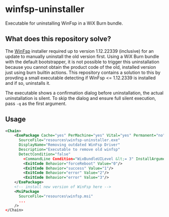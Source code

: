 # winfsp-uninstaller
Executable for uninstalling WinFsp in a WiX Burn bundle.

## What does this repository solve?

The [WinFsp](https://winfps.dev) installer required up to version 1.12.22339 (inclusive) for an update to manually uninstall the old version first.
Using a WiX Burn bundle with the default bootstrapper, it is not possible to trigger this uninstallation because you cannot obtain the product code of the old, installed version just using burn builtin actions.
This repository contains a solution to this by provding a small executable detecting if WinFsp  <= 1.12.2339 is installed and if so, uninstalls it.

The executable shows a confirmation dialog before uninstallation, the actual uninstallation is silent.
To skip the dialog and ensure full silent execution, pass `-q` as the first argument.

## Usage
```xml
<Chain>
    <ExePackage Cache="yes" PerMachine="yes" Vital="yes" Permanent="no"
      SourceFile="resources\winfsp-uninstaller.exe"
      DisplayName="Removing outdated WinFsp Driver"
      Description="Executable to remove old winfsp"
      DetectCondition="false"
        <CommandLine Condition="WixBundleUILevel &lt;= 3" InstallArgument="-q" />
        <ExitCode Behavior="forceReboot" Value="0"/>
        <ExitCode Behavior="success" Value="1"/>
        <ExitCode Behavior="error" Value="2"/>
        <ExitCode Behavior="error" Value="3"/>
    </ExePackage>
    <!-- install new version of WinFsp here -->
    <MsiPackage
      SourceFile="resources\winfsp.msi"
      ...
    />
</Chain>
```

